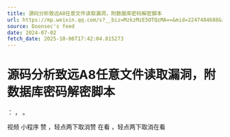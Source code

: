 ```yaml
---
title: 源码分析致远A8任意文件读取漏洞，附数据库密码解密脚本
url: https://mp.weixin.qq.com/s?__biz=MzkzMzE5OTQzMA==&mid=2247484688&idx=1&sn=928f50f70991a1979dcefb8d02cb02d6
source: Doonsec's feed
date: 2024-07-02
fetch_date: 2025-10-06T17:42:04.815273
---
```


# 源码分析致远A8任意文件读取漏洞，附数据库密码解密脚本

：
，
。

视频
小程序
赞
，轻点两下取消赞
在看
，轻点两下取消在看